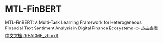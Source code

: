 # MTL-FinBERT
MTL-FinBERT: A Multi-Task Learning Framework for Heterogeneous Financial Text Sentiment Analysis in Digital Finance Ecosystems
👉 [点击查看中文文档 (README_zh.md)](README_zh.md)
